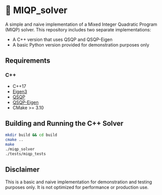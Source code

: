 # 🧮 MIQP_solver

A simple and naive implementation of a Mixed Integer Quadratic Program (MIQP) solver. This repository includes two separate implementations:

- A C++ version that uses QSQP and QSQP-Eigen
- A basic Python version provided for demonstration purposes only

## Requirements

### C++

- C++17
- [Eigen3](https://eigen.tuxfamily.org/)
- [QSQP](https://osqp.org/)
- [QSQP-Eigen](https://github.com/robotology/osqp-eigen)
- CMake >= 3.10


## Building and Running the C++ Solver

```bash
mkdir build && cd build
cmake ..
make
./miqp_solver
./tests/miqp_tests
```

## Disclaimer
This is a basic and naive implementation for demonstration and testing purposes only. It is not optimized for performance or production use.
